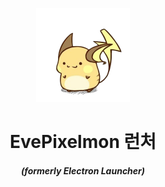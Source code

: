 <p align="center"><img src="./app/assets/images/SealCircle.png" width="150px" height="150px" alt="aventium softworks"></p>

<h1 align="center">EvePixelmon 런처</h1>

<em><h5 align="center">(formerly Electron Launcher)</h5></em>
